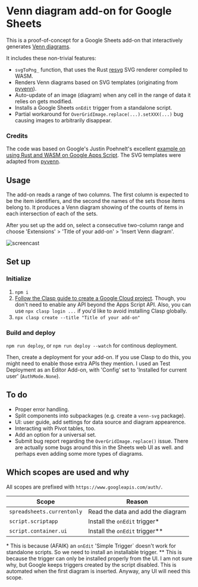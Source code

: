 # Venn diagram add-on for Google Sheets

This is a proof-of-concept for a Google Sheets add-on that interactively generates
[Venn diagrams](https://en.wikipedia.org/wiki/Venn_diagram).

It includes these non-trivial features:

  - `svgToPng_` function, that uses the Rust [resvg][resvg] SVG renderer compiled to WASM.
  - Renders Venn diagrams based on SVG templates (originating from [pyvenn][pyvenn]).
  - Auto-update of an image (diagram) when any cell in the range of data it relies on gets
    modified.
  - Installs a Google Sheets `onEdit` trigger from a standalone script.
  - Partial workaround for `OverGridImage.replace(...).setXXX(...)` bug causing images
    to arbitrarily disappear. 

### Credits

The code was based on Google's Justin Poehnelt's excellent [example on using Rust and WASM on Google Apps Script][wasm-image-add-on].
The SVG templates were adapted from [pyvenn][pyvenn].

## Usage

The add-on reads a range of two columns. The first column is expected to be the item
identifiers, and the second the names of the sets those items belong to. It produces a Venn
diagram showing of the counts of items in each intersection of each of the sets.

After you set up the add on, select a consecutive two-column range and choose 'Extensions' >
'Title of your add-on' > 'Insert Venn diagram'. 

![screencast](https://github.com/user-attachments/assets/ce0f37f1-c05d-4ddb-8eff-908504c45c43)


## Set up

### Initialize

  1. `npm i`
  1. [Follow the Clasp guide to create a Google Cloud project](https://github.com/google/clasp?tab=readme-ov-file#bring-your-own-projectcredentials).
     Though, you don't need to enable any API beyond the Apps Script API.
     Also, you can use `npx clasp login ...` if you'd like to avoid installing Clasp globally.
  1. `npx clasp create --title "Title of your add-on"`

### Build and deploy

`npm run deploy`, or `npm run deploy --watch` for continous deployment.

Then, create a deployment for your add-on. If you use Clasp to do this, you might need to enable
those extra APIs they mention. I used an Test Deployment as an Editor Add-on, with 'Config' set
to 'Installed for current user' (`AuthMode.None`).

## To do

  - Proper error handling.
  - Split components into subpackages (e.g. create a `venn-svg` package).
  - UI: user guide, add settings for data source and diagram appearence.
  - Interacting with Pivot tables, too.
  - Add an option for a universal set.
  - Submit bug report regarding the `OverGridImage.replace()` issue.
    There are actually some bugs around this in the Sheets web UI as well.
    and perhaps even adding some more types of diagrams.


## Which scopes are used and why

All scopes are prefixed with `https://www.googleapis.com/auth/`.

| Scope | Reason |
|  ---  |  ---  |
| `spreadsheets.currentonly` | Read the data and add the diagram  |
| `script.scriptapp` | Install the `onEdit` trigger* |
| `script.container.ui` | Install the `onEdit` trigger** |


&ast; This is because (AFAIK) an `onEdit` 'Simple Trigger` doesn't work for standalone scripts.
So we need to install an installable trigger.
** This is because the trigger can only be installed properly from the UI. I am not sure why,
but Google keeps triggers created by the script disabled. This is automated when the first
diagram is inserted. Anyway, any UI will need this scope.



[resvg]: https://github.com/linebender/resvg
[wasm-image-add-on]: https://github.com/googleworkspace/apps-script-samples/blob/main/wasm/image-add-on
[pyvenn]: https://github.com/tctianchi/pyvenn
